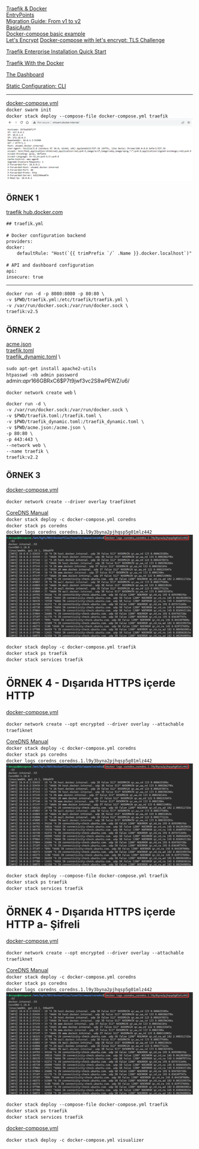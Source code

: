 [Traefik & Docker](https://doc.traefik.io/traefik/providers/docker/) \
[EntryPoints](https://doc.traefik.io/traefik/routing/entrypoints/) \
[Migration Guide: From v1 to v2](https://doc.traefik.io/traefik/migration/v1-to-v2/) \
[BasicAuth](https://doc.traefik.io/traefik/middlewares/http/basicauth/) \
[Docker-compose basic example](https://doc.traefik.io/traefik/user-guides/docker-compose/basic-example/) \
[Let's Encrypt](https://doc.traefik.io/traefik/https/acme/)
[Docker-compose with let's encrypt: TLS Challenge](https://doc.traefik.io/traefik/user-guides/docker-compose/acme-tls/)


[Traefik Enterprise Installation Quick Start](https://doc.traefik.io/traefik-enterprise/getting-started/)

[Traefik With the Docker](https://doc.traefik.io/traefik/getting-started/quick-start/)

[The Dashboard](https://doc.traefik.io/traefik/operations/dashboard/)

[Static Configuration: CLI](https://doc.traefik.io/traefik/reference/static-configuration/cli/)



<hr>

[docker-compose.yml](/docker-compose/traefik/docker-compose.yml) \
`docker swarm init` \
`docker stack deploy --compose-file docker-compose.yml traefik` \
![traefik](/img/docker_traefik_p01.png)


## ÖRNEK 1
[traefik hub.docker.com](https://hub.docker.com/_/traefik)

    ## traefik.yml

    # Docker configuration backend
    providers:
    docker:
        defaultRule: "Host(`{{ trimPrefix `/` .Name }}.docker.localhost`)"

    # API and dashboard configuration
    api:
    insecure: true

<hr>

    docker run -d -p 8080:8080 -p 80:80 \
    -v $PWD/traefik.yml:/etc/traefik/traefik.yml \
    -v /var/run/docker.sock:/var/run/docker.sock \
    traefik:v2.5

## ÖRNEK 2
[](https://www.digitalocean.com/community/tutorials/how-to-use-traefik-v2-as-a-reverse-proxy-for-docker-containers-on-ubuntu-20-04)
[acme.json](/docker-compose/traefik/daemon/acme.json) \
[traefik.toml](/docker-compose/traefik/daemon/traefik.toml) \
[traefik_dynamic.toml](/docker-compose/traefik/daemon/traefik_dynamic.toml) \

`sudo apt-get install apache2-utils` \
`htpasswd -nb admin password` \
admin:$apr1$66GBRxC6$P7t9jwf3vc2S8wPEWZ/u6/

`docker network create web` \

    docker run -d \
    -v /var/run/docker.sock:/var/run/docker.sock \
    -v $PWD/traefik.toml:/traefik.toml \
    -v $PWD/traefik_dynamic.toml:/traefik_dynamic.toml \
    -v $PWD/acme.json:/acme.json \
    -p 80:80 \
    -p 443:443 \
    --network web \
    --name traefik \
    traefik:v2.2

## ÖRNEK 3

[docker-compose.yml](/docker-compose/traefik/onswarm/traefik/docker-compose.yml)

`docker network create --driver overlay traefiknet` 

[CoreDNS Manual](https://coredns.io/manual/toc/#authoritative-serving-from-files) \
`docker stack deploy -c docker-compose.yml coredns` \
`docker stack ps coredns` \
`docker logs coredns_coredns.1.l9y3byna2pjhqsp5g01mlz442` \
![coredns](/img/docker_coredns_p01.png)

`docker stack deploy -c docker-compose.yml traefik` \
`docker stack ps traefik` \
`docker stack services traefik` 


# ÖRNEK 4 - Dışarıda HTTPS içerde HTTP

[docker-compose.yml](/docker-compose/traefik/onswarm/traefik/https/docker-compose.yml)

`docker network create --opt encrypted --driver overlay --attachable traefiknet` 

[CoreDNS Manual](https://coredns.io/manual/toc/#authoritative-serving-from-files) \
`docker stack deploy -c docker-compose.yml coredns` \
`docker stack ps coredns` \
`docker logs coredns_coredns.1.l9y3byna2pjhqsp5g01mlz442` \
![coredns](/img/docker_coredns_p01.png)

`docker stack deploy --compose-file docker-compose.yml traefik` \
`docker stack ps traefik` \
`docker stack services traefik` 


# ÖRNEK 4 - Dışarıda HTTPS içerde HTTP a- Şifreli

[docker-compose.yml](/docker-compose/traefik/onswarm/traefik/https-auth/docker-compose.yml)

`docker network create --opt encrypted --driver overlay --attachable traefiknet` 

[CoreDNS Manual](https://coredns.io/manual/toc/#authoritative-serving-from-files) \
`docker stack deploy -c docker-compose.yml coredns` \
`docker stack ps coredns` \
`docker logs coredns_coredns.1.l9y3byna2pjhqsp5g01mlz442` \
![coredns](/img/docker_coredns_p01.png)

`docker stack deploy --compose-file docker-compose.yml traefik` \
`docker stack ps traefik` \
`docker stack services traefik` 

[docker-compose.yml](/docker-compose/traefik/onswarm/traefik/https-auth/visualizer/docker-compose.yml)

`docker stack deploy -c docker-compose.yml visualizer`